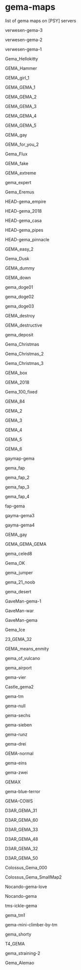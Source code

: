 # gema-maps
list of gema maps on [PSY] servers

verwesen-gema-3

verwesen-gema-2

verwesen-gema-1

Gema_Hellokitty

GEMA_Hammer

GEMA_girl_1

GEMA_GEMA_1

GEMA_GEMA_2

GEMA_GEMA_3

GEMA_GEMA_4

GEMA_GEMA_5

GEMA_gay

GEMA_for_you_2

Gema_Flux

GEMA_fake

GEMA_extreme

gema_expert

Gema_Eremus

HEAD-gema_empire

HEAD-gema_2018

HEAD-gema_casa

HEAD-gema_pipes

HEAD-gema_pinnacle

GEMA_easy_2

Gema_Dusk

GEMA_dummy

GEMA_down

gema_doge01

gema_doge02

gema_doge03

GEMA_destroy

GEMA_destructive

gema_deposit

Gema_Christmas

Gema_Christmas_2

Gema_Christmas_3

GEMA_box

GEMA_2018

Gema_100_fixed

GEMA_84

GEMA_2

GEMA_3

GEMA_4

GEMA_5

GEMA_6

gaymap-gema

gema_fap

gema_fap_2

gema_fap_3

gema_fap_4

fap-gema

gayma-gema3

gayma-gema4

GEMA_gay

GEMA_GEMA_GEMA

gema_celed8

Gema_OK

gema_jumper

gema_21_noob

gema_desert

GaveMan-gema-1

GaveMan-war

GaveMan-gema

Gema_Ice

23_GEMA_32

GEMA_means_enmity

gema_of_vulcano

gema_airport

gema-vier

Castle_gema2

gema-tm

gema-null

gema-sechs

gema-sieben

gema-runz

gema-drei

GEMA-normal

gema-eins

gema-zwei

GEMAX

gema-blue-terror

GEMA-COWS

D3AR_GEMA_31

D3AR_GEMA_60

D3AR_GEMA_33

D3AR_GEMA_48

D3AR_GEMA_32

D3AR_GEMA_50

Colossus_Gema_000

Colossus_Gema_SmallMap2

Nocando-gema-love

Nocando-gema

tms-ickle-gema

gema_tm1

gema-mini-climber-by-tm

gema_shorty

T4_GEMA

gema_straining-2

Gema_Alemao
